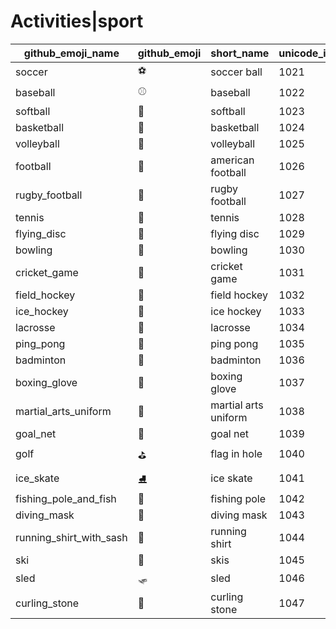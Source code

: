 # Activities|sport

|github_emoji_name|github_emoji|short_name|unicode_index|
|---|---|---|---|
|soccer|:soccer:|soccer ball|1021|
|baseball|:baseball:|baseball|1022|
|softball|:softball:|softball|1023|
|basketball|:basketball:|basketball|1024|
|volleyball|:volleyball:|volleyball|1025|
|football|:football:|american football|1026|
|rugby_football|:rugby_football:|rugby football|1027|
|tennis|:tennis:|tennis|1028|
|flying_disc|:flying_disc:|flying disc|1029|
|bowling|:bowling:|bowling|1030|
|cricket_game|:cricket_game:|cricket game|1031|
|field_hockey|:field_hockey:|field hockey|1032|
|ice_hockey|:ice_hockey:|ice hockey|1033|
|lacrosse|:lacrosse:|lacrosse|1034|
|ping_pong|:ping_pong:|ping pong|1035|
|badminton|:badminton:|badminton|1036|
|boxing_glove|:boxing_glove:|boxing glove|1037|
|martial_arts_uniform|:martial_arts_uniform:|martial arts uniform|1038|
|goal_net|:goal_net:|goal net|1039|
|golf|:golf:|flag in hole|1040|
|ice_skate|:ice_skate:|ice skate|1041|
|fishing_pole_and_fish|:fishing_pole_and_fish:|fishing pole|1042|
|diving_mask|:diving_mask:|diving mask|1043|
|running_shirt_with_sash|:running_shirt_with_sash:|running shirt|1044|
|ski|:ski:|skis|1045|
|sled|:sled:|sled|1046|
|curling_stone|:curling_stone:|curling stone|1047|
